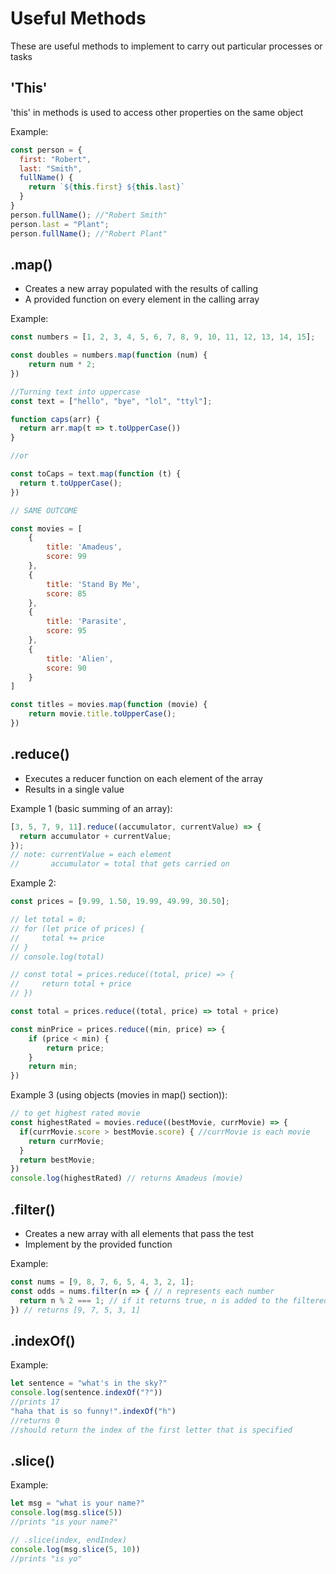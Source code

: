 # Useful Methods
These are useful methods to implement to carry out particular processes or tasks

## 'This' 
'this' in methods is used to access other properties on the same object

Example:
```js
const person = {
  first: "Robert",
  last: "Smith",
  fullName() {
    return `${this.first} ${this.last}`
  }
}
person.fullName(); //"Robert Smith"
person.last = "Plant";
person.fullName(); //"Robert Plant"
```

## .map()
- Creates a new array populated with the results of calling
- A provided function on every element in the calling array

Example: 
```js
const numbers = [1, 2, 3, 4, 5, 6, 7, 8, 9, 10, 11, 12, 13, 14, 15];

const doubles = numbers.map(function (num) {
    return num * 2;
})

//Turning text into uppercase
const text = ["hello", "bye", "lol", "ttyl"];

function caps(arr) {
  return arr.map(t => t.toUpperCase())
}

//or

const toCaps = text.map(function (t) {
  return t.toUpperCase();
})

// SAME OUTCOME

const movies = [
    {
        title: 'Amadeus',
        score: 99
    },
    {
        title: 'Stand By Me',
        score: 85
    },
    {
        title: 'Parasite',
        score: 95
    },
    {
        title: 'Alien',
        score: 90
    }
]

const titles = movies.map(function (movie) {
    return movie.title.toUpperCase();
})
```

## .reduce()
- Executes a reducer function on each element of the array
- Results in a single value

Example 1 (basic summing of an array):
```js
[3, 5, 7, 9, 11].reduce((accumulator, currentValue) => {
  return accumulator + currentValue;
});
// note: currentValue = each element
//       accumulator = total that gets carried on
```

Example 2:
```js
const prices = [9.99, 1.50, 19.99, 49.99, 30.50];

// let total = 0;
// for (let price of prices) {
//     total += price
// }
// console.log(total)

// const total = prices.reduce((total, price) => {
//     return total + price
// })

const total = prices.reduce((total, price) => total + price)

const minPrice = prices.reduce((min, price) => {
    if (price < min) {
        return price;
    }
    return min;
})
```

Example 3 (using objects (movies in map() section)):
```js
// to get highest rated movie
const highestRated = movies.reduce((bestMovie, currMovie) => {
  if(currMovie.score > bestMovie.score) { //currMovie is each movie
    return currMovie;
  }
  return bestMovie;
})
console.log(highestRated) // returns Amadeus (movie)

```

## .filter()
- Creates a new array with all elements that pass the test
- Implement by the provided function

Example:
```js
const nums = [9, 8, 7, 6, 5, 4, 3, 2, 1];
const odds = nums.filter(n => { // n represents each number
  return n % 2 === 1; // if it returns true, n is added to the filtered array
}) // returns [9, 7, 5, 3, 1]
```

## .indexOf()

Example:
```js
let sentence = "what's in the sky?"
console.log(sentence.indexOf("?"))
//prints 17
"haha that is so funny!".indexOf("h")
//returns 0
//should return the index of the first letter that is specified
```

## .slice()

Example:
```js
let msg = "what is your name?"
console.log(msg.slice(5))
//prints "is your name?"

// .slice(index, endIndex)
console.log(msg.slice(5, 10))
//prints "is yo"
```
